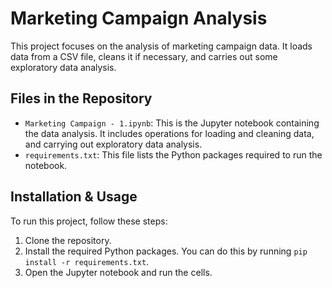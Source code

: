 
# Marketing Campaign Analysis

This project focuses on the analysis of marketing campaign data. It loads data from a CSV file, cleans it if necessary, and carries out some exploratory data analysis.

## Files in the Repository

- `Marketing Campaign - 1.ipynb`: This is the Jupyter notebook containing the data analysis. It includes operations for loading and cleaning data, and carrying out exploratory data analysis.
- `requirements.txt`: This file lists the Python packages required to run the notebook.

## Installation & Usage

To run this project, follow these steps:

1. Clone the repository.
2. Install the required Python packages. You can do this by running `pip install -r requirements.txt`.
3. Open the Jupyter notebook and run the cells.

